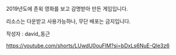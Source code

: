 2019년도에 존윅 영화를 보고 감명받아 만든 게임입니다.

리소스는 다운받고 사용가능하나, 무단 배포는 금지입니다.

작성자 : david_동근

https://youtube.com/shorts/LUwdU0ouFlM?si=bDxLs6NuE-Qle3z6
